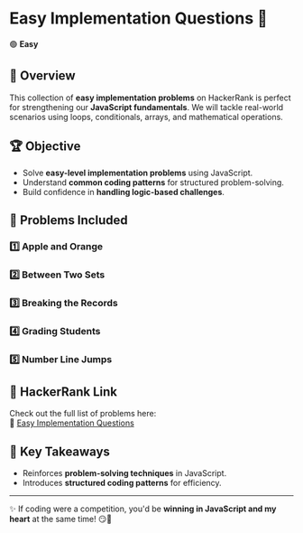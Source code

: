# Easy Implementation Questions 🚀

🟢 **Easy**

## 📌 Overview

This collection of **easy implementation problems** on HackerRank is perfect for strengthening our **JavaScript fundamentals**. We will tackle real-world scenarios using loops, conditionals, arrays, and mathematical operations.

## 🏆 Objective

- Solve **easy-level implementation problems** using JavaScript.
- Understand **common coding patterns** for structured problem-solving.
- Build confidence in **handling logic-based challenges**.

## 📂 Problems Included

### 1️⃣ **Apple and Orange**

### 2️⃣ **Between Two Sets**

### 3️⃣ **Breaking the Records**

### 4️⃣ **Grading Students**

### 5️⃣ **Number Line Jumps**

## 🔗 HackerRank Link

Check out the full list of problems here:  
🔗 [Easy Implementation Questions](https://www.hackerrank.com/domains/algorithms?filters%5Bsubdomains%5D%5B%5D=implementation)

## 🎯 Key Takeaways

- Reinforces **problem-solving techniques** in JavaScript.
- Introduces **structured coding patterns** for efficiency.

---

✨ If coding were a competition, you'd be **winning in JavaScript and my heart** at the same time! 😏💖

